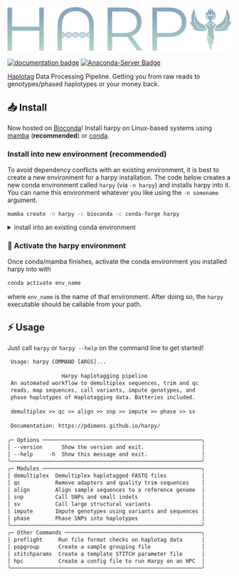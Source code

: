 [![logo](https://github.com/pdimens/harpy/blob/docs/static/logo.png?raw=true)](https://pdimens.github.io/harpy)

[![documentation badge](https://img.shields.io/badge/read%20the-documentation-fbab3a?style=for-the-badge&logo=Read%20The%20Docs)](https://pdimens.github.io/harpy) 
[![Anaconda-Server Badge](https://img.shields.io/conda/dn/bioconda/harpy.svg?style=for-the-badge)](https://anaconda.org/bioconda/harpy)

[Haplotag](https://doi.org/10.1073/pnas.2015005118) Data Processing Pipeline. Getting you from raw reads to genotypes/phased haplotypes or your money back.


## 📥 Install 
Now hosted on [Bioconda](https://anaconda.org/bioconda/harpy)! Install harpy on Linux-based systems using [mamba](https://mamba.readthedocs.io/en/latest/micromamba-installation.html#umamba-install) (**recommended**) or [conda](https://mamba.readthedocs.io/en/latest/installation.html).

### Install into new environment (recommended)
To avoid dependency conflicts with an existing environment, it is best to create a new environment for a harpy installation. The code below creates a new conda environment called `harpy` (via `-n harpy`) and installs harpy into it. You can name this environment whatever you like using the `-n somename` argument. 
```bash
mamba create -n harpy -c bioconda -c conda-forge harpy
```

<details>
  <summary>install into an existing conda environment</summary>
 
### Install into existing environment
If you wish to install harpy and its dependencies into an existing environment, activate that environment (`conda activate env_name`) and execute this installation code:
```bash
mamba install -c bioconda -c conda-forge harpy
```
</details>

### 🌟 Activate the harpy environment
Once conda/mamba finishes, activate the conda environment you installed harpy into with
```bash
conda activate env_name
```
where `env_name` is the name of that environment. After doing so, the `harpy` executable should be callable from your path.


## ⚡ Usage
Just call `harpy` or `harpy --help` on the command line to get started!

```                                                                 
 Usage: harpy COMMAND [ARGS]...                                
                                                               
                 Harpy haplotagging pipeline                  
 An automated workflow to demultiplex sequences, trim and qc  
 reads, map sequences, call variants, impute genotypes, and   
 phase haplotypes of Haplotagging data. Batteries included.   
                                                              
 demultiplex >> qc >> align >> snp >> impute >> phase >> sv        
                                                              
 Documentation: https://pdimens.github.io/harpy/              
                                                              
╭─ Options ──────────────────────────────────────────────────╮
│ --version      Show the version and exit.                  │
│ --help     -h  Show this message and exit.                 │
╰────────────────────────────────────────────────────────────╯
╭─ Modules ──────────────────────────────────────────────────╮
│ demultiplex  Demultiplex haplotagged FASTQ files           │
│ qc           Remove adapters and quality trim sequences    │
│ align        Align sample sequences to a reference genome  │
│ snp          Call SNPs and small indels                    │
│ sv           Call large structural variants                │
│ impute       Impute genotypes using variants and sequences │
│ phase        Phase SNPs into haplotypes                    │
╰────────────────────────────────────────────────────────────╯
╭─ Other Commands ───────────────────────────────────────────╮
│ preflight     Run file format checks on haplotag data      │
│ popgroup      Create a sample grouping file                │
│ stitchparams  Create a template STITCH parameter file      │
│ hpc           Create a config file to run Harpy on an HPC  │
╰────────────────────────────────────────────────────────────╯
```